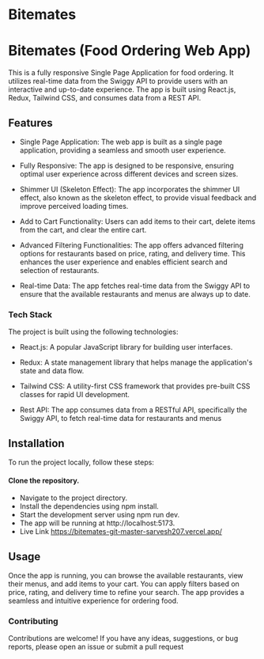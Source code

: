 # Bitemates

# Bitemates (Food Ordering Web App)
This is a fully responsive Single Page Application for food ordering. It utilizes real-time data from the Swiggy API to provide users with an interactive and up-to-date experience. The app is built using React.js, Redux, Tailwind CSS, and consumes data from a REST API.

## Features
- Single Page Application: The web app is built as a single page application, providing a seamless and smooth user experience.

- Fully Responsive: The app is designed to be responsive, ensuring optimal user experience across different devices and screen sizes.

- Shimmer UI (Skeleton Effect): The app incorporates the shimmer UI effect, also known as the skeleton effect, to provide visual feedback and improve perceived loading times.

- Add to Cart Functionality: Users can add items to their cart, delete items from the cart, and clear the entire cart.

- Advanced Filtering Functionalities: The app offers advanced filtering options for restaurants based on price, rating, and delivery time. This enhances the user experience and enables efficient search and selection of restaurants.

- Real-time Data: The app fetches real-time data from the Swiggy API to ensure that the available restaurants and menus are always up to date.

### Tech Stack
The project is built using the following technologies:

- React.js: A popular JavaScript library for building user interfaces.

- Redux: A state management library that helps manage the application's state and data flow.

- Tailwind CSS: A utility-first CSS framework that provides pre-built CSS classes for rapid UI development.

- Rest API: The app consumes data from a RESTful API, specifically the Swiggy API, to fetch real-time data for restaurants and menus

## Installation
To run the project locally, follow these steps:

#### Clone the repository.
- Navigate to the project directory.
- Install the dependencies using npm install.
- Start the development server using npm run dev.
- The app will be running at http://localhost:5173.
- Live Link https://bitemates-git-master-sarvesh207.vercel.app/

## Usage
Once the app is running, you can browse the available restaurants, view their menus, and add items to your cart. You can apply filters based on price, rating, and delivery time to refine your search. The app provides a seamless and intuitive experience for ordering food.

### Contributing
Contributions are welcome! If you have any ideas, suggestions, or bug reports, please open an issue or submit a pull request
